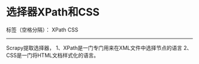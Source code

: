 ﻿# 选择器XPath和CSS

标签（空格分隔）： XPath CSS

---

Scrapy提取选择器，
1、XPath是一门专门用来在XML文件中选择节点的语言
2、CSS是一门将HTML文档样式化的语言。





